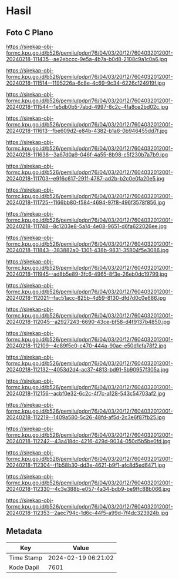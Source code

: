 # Hasil

## Foto C Plano

https://sirekap-obj-formc.kpu.go.id/b526/pemilu/pdpr/76/04/03/20/12/7604032012001-20240218-111435--ae2ebccc-9e5a-4b7a-b0d8-2108c9a1c0a6.jpg

https://sirekap-obj-formc.kpu.go.id/b526/pemilu/pdpr/76/04/03/20/12/7604032012001-20240218-111514--1195226a-6c8e-4c69-9c34-6226c124919f.jpg

https://sirekap-obj-formc.kpu.go.id/b526/pemilu/pdpr/76/04/03/20/12/7604032012001-20240218-111544--1e5db0b5-7abd-4997-8c2c-4fa8ce2bd02c.jpg

https://sirekap-obj-formc.kpu.go.id/b526/pemilu/pdpr/76/04/03/20/12/7604032012001-20240218-111613--fbe609d2-e84b-4382-b1a6-0b946455dd7f.jpg

https://sirekap-obj-formc.kpu.go.id/b526/pemilu/pdpr/76/04/03/20/12/7604032012001-20240218-111638--3a67d0a9-046f-4a55-8b98-c5f230b7a7b9.jpg

https://sirekap-obj-formc.kpu.go.id/b526/pemilu/pdpr/76/04/03/20/12/7604032012001-20240218-111703--e916c617-291f-4787-ad2b-b2c0e0fa20e5.jpg

https://sirekap-obj-formc.kpu.go.id/b526/pemilu/pdpr/76/04/03/20/12/7604032012001-20240218-111725--1166bb80-f584-4694-97f8-496f3578f856.jpg

https://sirekap-obj-formc.kpu.go.id/b526/pemilu/pdpr/76/04/03/20/12/7604032012001-20240218-111748--8c1203e8-5a14-4e08-9651-d6fa622026ee.jpg

https://sirekap-obj-formc.kpu.go.id/b526/pemilu/pdpr/76/04/03/20/12/7604032012001-20240218-111843--383882a0-1301-438b-9831-35804f5e3086.jpg

https://sirekap-obj-formc.kpu.go.id/b526/pemilu/pdpr/76/04/03/20/12/7604032012001-20240218-111945--ad8b5e89-3fc6-4965-8f3e-26eb0dc19799.jpg

https://sirekap-obj-formc.kpu.go.id/b526/pemilu/pdpr/76/04/03/20/12/7604032012001-20240218-112021--fac51acc-825b-4d59-8130-dfd7d0c0e686.jpg

https://sirekap-obj-formc.kpu.go.id/b526/pemilu/pdpr/76/04/03/20/12/7604032012001-20240218-112045--a2927243-6690-43ce-bf58-d4f9137b4850.jpg

https://sirekap-obj-formc.kpu.go.id/b526/pemilu/pdpr/76/04/03/20/12/7604032012001-20240218-112109--4c89f5e0-c470-444a-90ae-e50d1cfa78f2.jpg

https://sirekap-obj-formc.kpu.go.id/b526/pemilu/pdpr/76/04/03/20/12/7604032012001-20240218-112132--4053d2d4-ac37-4813-bd91-5b90957f305a.jpg

https://sirekap-obj-formc.kpu.go.id/b526/pemilu/pdpr/76/04/03/20/12/7604032012001-20240218-112156--acbf0e32-6c2c-4f7c-a128-543c54703af2.jpg

https://sirekap-obj-formc.kpu.go.id/b526/pemilu/pdpr/76/04/03/20/12/7604032012001-20240218-112219--1409a580-5c26-48fd-af5d-2c3e6f87fb25.jpg

https://sirekap-obj-formc.kpu.go.id/b526/pemilu/pdpr/76/04/03/20/12/7604032012001-20240218-112242--43a418dc-4216-429d-9034-050d5b5be0fd.jpg

https://sirekap-obj-formc.kpu.go.id/b526/pemilu/pdpr/76/04/03/20/12/7604032012001-20240218-112304--f1b58b30-dd3e-4621-b9f1-afc8d5ed6471.jpg

https://sirekap-obj-formc.kpu.go.id/b526/pemilu/pdpr/76/04/03/20/12/7604032012001-20240218-112330--4c3e388b-e057-4a34-bdb9-be9ffc88b066.jpg

https://sirekap-obj-formc.kpu.go.id/b526/pemilu/pdpr/76/04/03/20/12/7604032012001-20240218-112353--2aec794c-1d6c-44f5-a99d-7f4dc323924b.jpg


## Metadata

| Key        | Value               |
| ---------- | ------------------- |
| Time Stamp | 2024-02-19 06:21:02 |
| Kode Dapil | 7601                |



